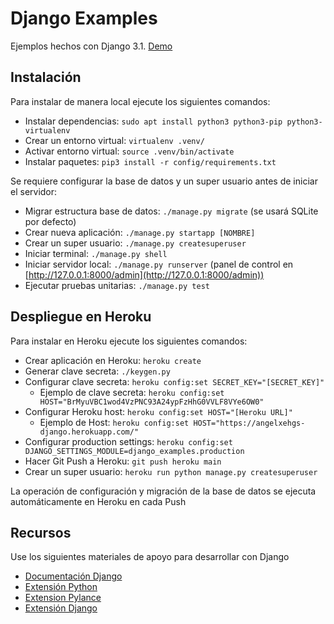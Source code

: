 # Django Examples

Ejemplos hechos con Django 3.1. [Demo](https://angelxehgs-django.herokuapp.com/)

## Instalación

Para instalar de manera local ejecute los siguientes comandos:

- Instalar dependencias: `sudo apt install python3 python3-pip python3-virtualenv`
- Crear un entorno virtual: `virtualenv .venv/`
- Activar entorno virtual: `source .venv/bin/activate`
- Instalar paquetes: `pip3 install -r config/requirements.txt`

Se requiere configurar la base de datos y un super usuario antes de iniciar el servidor:

- Migrar estructura base de datos: `./manage.py migrate` (se usará SQLite por defecto)
- Crear nueva aplicación: `./manage.py startapp [NOMBRE]`
- Crear un super usuario: `./manage.py createsuperuser`
- Iniciar terminal: `./manage.py shell`
- Iniciar servidor local: `./manage.py runserver` (panel de control en [http://127.0.0.1:8000/admin](http://127.0.0.1:8000/admin))
- Ejecutar pruebas unitarias: `./manage.py test`

## Despliegue en Heroku

Para instalar en Heroku ejecute los siguientes comandos:

- Crear aplicación en Heroku: `heroku create`
- Generar clave secreta: `./keygen.py`
- Configurar clave secreta: `heroku config:set SECRET_KEY="[SECRET_KEY]"`
  - Ejemplo de clave secreta: `heroku config:set HOST="BrMyuVBC1wod4VzPNC93A24ypFzHhG0VVLF8VYe6OW0"`
- Configurar Heroku host: `heroku config:set HOST="[Heroku URL]"`
  - Ejemplo de Host: `heroku config:set HOST="https://angelxehgs-django.herokuapp.com/"`
- Configurar production settings: `heroku config:set DJANGO_SETTINGS_MODULE=django_examples.production`
- Hacer Git Push a Heroku: `git push heroku main`
- Crear un super usuario: `heroku run python manage.py createsuperuser`

La operación de configuración y migración de la base de datos se ejecuta automáticamente en Heroku en cada Push

## Recursos

Use los siguientes materiales de apoyo para desarrollar con Django

- [Documentación Django](https://docs.djangoproject.com/en/3.1/)
- [Extensión Python](https://marketplace.visualstudio.com/items?itemName=ms-python.python)
- [Extension Pylance](https://marketplace.visualstudio.com/items?itemName=ms-python.vscode-pylance)
- [Extensión Django](https://marketplace.visualstudio.com/items?itemName=batisteo.vscode-django)
